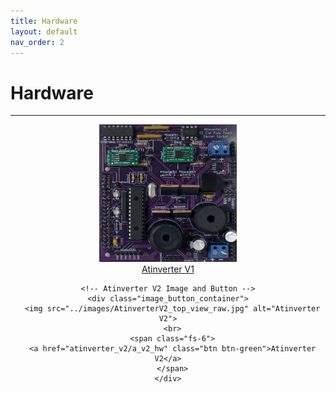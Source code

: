 ```yaml
---
title: Hardware
layout: default
nav_order: 2
---
```


# **Hardware**
***

<html>
<head>
  <style>
    .all_images {
      text-align: center; /* Center the entire section */
    }

    /* Style for each image and button container */
    .image_button_container {
      display: inline-block; /* Make each container inline */
      text-align: center; /* Center content within each container */
      margin: 20px; /* Add spacing between containers */
    }

    /* Style for images */
    .image_button_container img {
      width: 220px;
      height: 220px;
    }
  </style>
</head>
<body>
  <div class="all_images">
    <!-- Atinverter V1 Image and Button -->
    <div class="image_button_container">
      <img src="../images/a_v1_front_view.jpg" alt="Atinverter V1">
      <br>
      <span class="fs-6">
      <a href="a_v1_hw" class="btn btn-purple">Atinverter V1</a>
      </span>
    </div>

    <!-- Atinverter V2 Image and Button -->
    <div class="image_button_container">
      <img src="../images/AtinverterV2_top_view_raw.jpg" alt="Atinverter V2">
      <br>
      <span class="fs-6">
      <a href="atinverter_v2/a_v2_hw" class="btn btn-green">Atinverter V2</a>
      </span>
    </div>
  </div>
</body>
</html>



